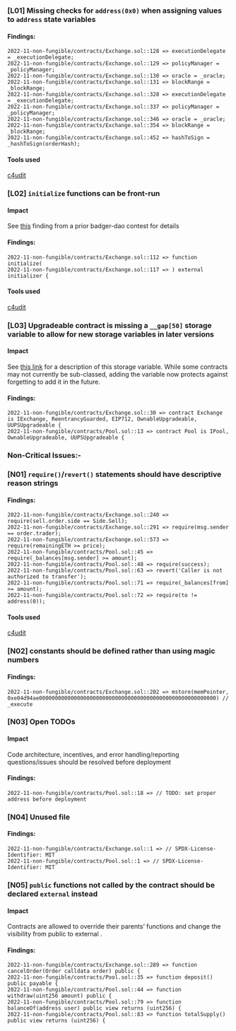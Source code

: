 
### [L01] Missing checks for `address(0x0)` when assigning values to `address` state variables


#### Findings:
```
2022-11-non-fungible/contracts/Exchange.sol::128 => executionDelegate = _executionDelegate;
2022-11-non-fungible/contracts/Exchange.sol::129 => policyManager = _policyManager;
2022-11-non-fungible/contracts/Exchange.sol::130 => oracle = _oracle;
2022-11-non-fungible/contracts/Exchange.sol::131 => blockRange = _blockRange;
2022-11-non-fungible/contracts/Exchange.sol::328 => executionDelegate = _executionDelegate;
2022-11-non-fungible/contracts/Exchange.sol::337 => policyManager = _policyManager;
2022-11-non-fungible/contracts/Exchange.sol::346 => oracle = _oracle;
2022-11-non-fungible/contracts/Exchange.sol::354 => blockRange = _blockRange;
2022-11-non-fungible/contracts/Exchange.sol::452 => hashToSign = _hashToSign(orderHash);
```
#### Tools used
[c4udit](https://github.com/Bnke0x0/c4udit)

### [L02] `initialize` functions can be front-run

#### Impact
See [this](https://github.com/code-423n4/2021-10-badgerdao-findings/issues/40) finding from a prior badger-dao contest for details
#### Findings:
```
2022-11-non-fungible/contracts/Exchange.sol::112 => function initialize(
2022-11-non-fungible/contracts/Exchange.sol::117 => ) external initializer {
```
#### Tools used
[c4udit](https://github.com/Bnke0x0/c4udit)

### [L03] Upgradeable contract is missing a `__gap[50]` storage variable to allow for new storage variables in later versions

#### Impact
See [this link](https://docs.openzeppelin.com/contracts/4.x/upgradeable#storage_gaps) for a description of this storage variable. While some contracts may not currently be sub-classed, adding the variable now protects against forgetting to add it in the future.
#### Findings:
```
2022-11-non-fungible/contracts/Exchange.sol::30 => contract Exchange is IExchange, ReentrancyGuarded, EIP712, OwnableUpgradeable, UUPSUpgradeable {
2022-11-non-fungible/contracts/Pool.sol::13 => contract Pool is IPool, OwnableUpgradeable, UUPSUpgradeable {
```





### Non-Critical Issues:-




### [N01] `require()`/`revert()` statements should have descriptive reason strings


#### Findings:
```
2022-11-non-fungible/contracts/Exchange.sol::240 => require(sell.order.side == Side.Sell);
2022-11-non-fungible/contracts/Exchange.sol::291 => require(msg.sender == order.trader);
2022-11-non-fungible/contracts/Exchange.sol::573 => require(remainingETH >= price);
2022-11-non-fungible/contracts/Pool.sol::45 => require(_balances[msg.sender] >= amount);
2022-11-non-fungible/contracts/Pool.sol::48 => require(success);
2022-11-non-fungible/contracts/Pool.sol::63 => revert('Caller is not authorized to transfer');
2022-11-non-fungible/contracts/Pool.sol::71 => require(_balances[from] >= amount);
2022-11-non-fungible/contracts/Pool.sol::72 => require(to != address(0));
```
#### Tools used
[c4udit](https://github.com/Bnke0x0/c4udit)

### [N02] constants should be defined rather than using magic numbers


#### Findings:
```
2022-11-non-fungible/contracts/Exchange.sol::202 => mstore(memPointer, 0xe04d94ae00000000000000000000000000000000000000000000000000000000) // _execute
```




### [N03] Open TODOs

#### Impact
Code architecture, incentives, and error handling/reporting questions/issues should be resolved before deployment

#### Findings:
```
2022-11-non-fungible/contracts/Pool.sol::18 => // TODO: set proper address before deployment
```


### [N04] Unused file


#### Findings:
```
2022-11-non-fungible/contracts/Exchange.sol::1 => // SPDX-License-Identifier: MIT
2022-11-non-fungible/contracts/Pool.sol::1 => // SPDX-License-Identifier: MIT
```



### [N05] `public` functions not called by the contract should be declared `external` instead

#### Impact
Contracts are allowed to override their parents’ functions and change the visibility from public to external .

#### Findings:
```
2022-11-non-fungible/contracts/Exchange.sol::289 => function cancelOrder(Order calldata order) public {
2022-11-non-fungible/contracts/Pool.sol::35 => function deposit() public payable {
2022-11-non-fungible/contracts/Pool.sol::44 => function withdraw(uint256 amount) public {
2022-11-non-fungible/contracts/Pool.sol::79 => function balanceOf(address user) public view returns (uint256) {
2022-11-non-fungible/contracts/Pool.sol::83 => function totalSupply() public view returns (uint256) {
```

